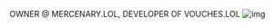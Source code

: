 OWNER @ MERCENARY.LOL, DEVELOPER OF VOUCHES.LOL
![img](https://pub-f71286cc5a134adab7fa47e4f9ff6503.r2.dev/NarcLogo.png)
